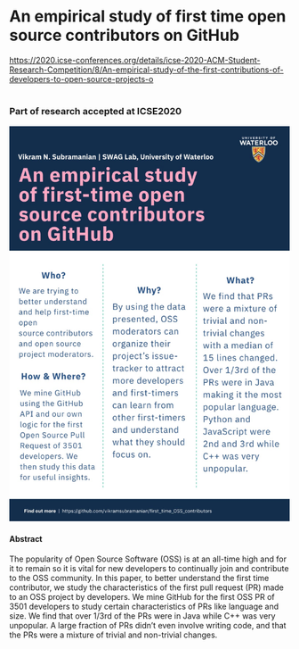 # An empirical study of first time open source contributors on GitHub

https://2020.icse-conferences.org/details/icse-2020-ACM-Student-Research-Competition/8/An-empirical-study-of-the-first-contributions-of-developers-to-open-source-projects-o
#


### Part of research accepted at ICSE2020



![poster](./poster.jpeg)


#### Abstract

The popularity of Open Source Software (OSS) is at an all-time high and for it to remain so it is vital for new developers to continually join and contribute to the OSS community. In this paper, to better understand the first time contributor, we study the characteristics of the first pull request (PR) made to an OSS project by developers. We mine GitHub for the first OSS PR of 3501 developers to study certain characteristics of PRs like language and size. We find that over 1/3rd of the PRs were in Java while C++ was very unpopular. A large fraction of PRs didn’t even involve writing code, and that the PRs were a mixture of trivial and non-trivial changes.
